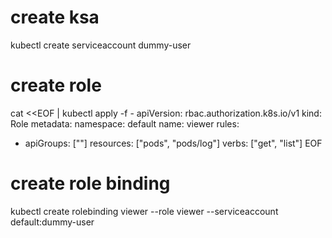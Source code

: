 # create ksa
 kubectl create serviceaccount dummy-user
# create role
cat <<EOF | kubectl apply -f -
apiVersion: rbac.authorization.k8s.io/v1
kind: Role
metadata:
  namespace: default
  name: viewer
rules:
- apiGroups: [""]
  resources: ["pods", "pods/log"]
  verbs: ["get", "list"]
EOF
# create role binding
kubectl create rolebinding viewer --role viewer --serviceaccount default:dummy-user